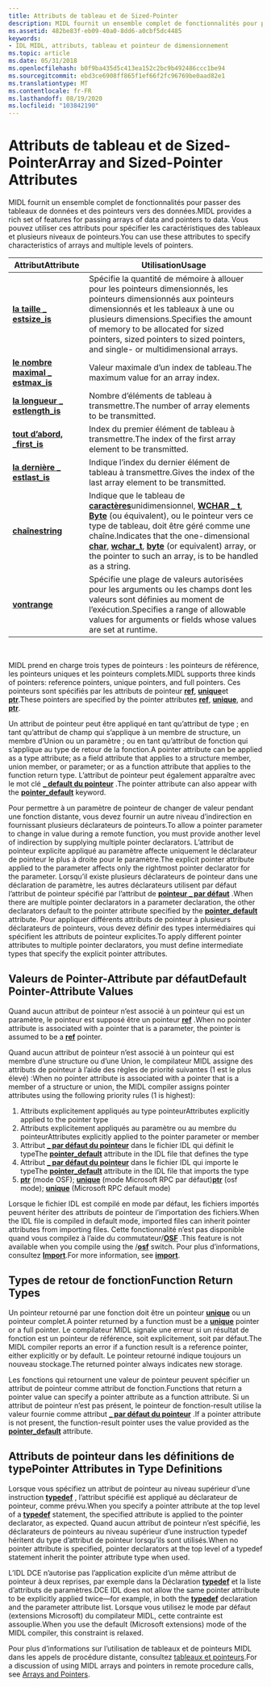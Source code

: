 ```yaml
---
title: Attributs de tableau et de Sized-Pointer
description: MIDL fournit un ensemble complet de fonctionnalités pour passer des tableaux de données et des pointeurs vers des données. Vous pouvez utiliser ces attributs pour spécifier les caractéristiques des tableaux et plusieurs niveaux de pointeurs.
ms.assetid: 482be83f-eb09-40a0-8dd6-a0cbf5dc4485
keywords:
- IDL MIDL, attributs, tableau et pointeur de dimensionnement
ms.topic: article
ms.date: 05/31/2018
ms.openlocfilehash: b0f9ba435d5c413ea152c2bc9b492486ccc1be94
ms.sourcegitcommit: ebd3ce6908ff865f1ef66f2fc96769be0aad82e1
ms.translationtype: MT
ms.contentlocale: fr-FR
ms.lasthandoff: 08/19/2020
ms.locfileid: "103842190"
---
```

# <a name="array-and-sized-pointer-attributes"></a><span data-ttu-id="957e6-105">Attributs de tableau et de Sized-Pointer</span><span class="sxs-lookup"><span data-stu-id="957e6-105">Array and Sized-Pointer Attributes</span></span>

<span data-ttu-id="957e6-106">MIDL fournit un ensemble complet de fonctionnalités pour passer des tableaux de données et des pointeurs vers des données.</span><span class="sxs-lookup"><span data-stu-id="957e6-106">MIDL provides a rich set of features for passing arrays of data and pointers to data.</span></span> <span data-ttu-id="957e6-107">Vous pouvez utiliser ces attributs pour spécifier les caractéristiques des tableaux et plusieurs niveaux de pointeurs.</span><span class="sxs-lookup"><span data-stu-id="957e6-107">You can use these attributes to specify characteristics of arrays and multiple levels of pointers.</span></span>



| <span data-ttu-id="957e6-108">Attribut</span><span class="sxs-lookup"><span data-stu-id="957e6-108">Attribute</span></span>                       | <span data-ttu-id="957e6-109">Utilisation</span><span class="sxs-lookup"><span data-stu-id="957e6-109">Usage</span></span>                                                                                                                                                                                                |
|---------------------------------|------------------------------------------------------------------------------------------------------------------------------------------------------------------------------------------------------|
| [<span data-ttu-id="957e6-110">**la taille \_ est**</span><span class="sxs-lookup"><span data-stu-id="957e6-110">**size\_is**</span></span>](size-is.md)     | <span data-ttu-id="957e6-111">Spécifie la quantité de mémoire à allouer pour les pointeurs dimensionnés, les pointeurs dimensionnés aux pointeurs dimensionnés et les tableaux à une ou plusieurs dimensions.</span><span class="sxs-lookup"><span data-stu-id="957e6-111">Specifies the amount of memory to be allocated for sized pointers, sized pointers to sized pointers, and single- or multidimensional arrays.</span></span>                                                         |
| [<span data-ttu-id="957e6-112">**le nombre maximal \_ est**</span><span class="sxs-lookup"><span data-stu-id="957e6-112">**max\_is**</span></span>](max-is.md)       | <span data-ttu-id="957e6-113">Valeur maximale d’un index de tableau.</span><span class="sxs-lookup"><span data-stu-id="957e6-113">The maximum value for an array index.</span></span>                                                                                                                                                                |
| [<span data-ttu-id="957e6-114">**la longueur \_ est**</span><span class="sxs-lookup"><span data-stu-id="957e6-114">**length\_is**</span></span>](length-is.md) | <span data-ttu-id="957e6-115">Nombre d’éléments de tableau à transmettre.</span><span class="sxs-lookup"><span data-stu-id="957e6-115">The number of array elements to be transmitted.</span></span>                                                                                                                                                      |
| [<span data-ttu-id="957e6-116">**tout d’abord, \_**</span><span class="sxs-lookup"><span data-stu-id="957e6-116">**first\_is**</span></span>](first-is.md)   | <span data-ttu-id="957e6-117">Index du premier élément de tableau à transmettre.</span><span class="sxs-lookup"><span data-stu-id="957e6-117">The index of the first array element to be transmitted.</span></span>                                                                                                                                              |
| [<span data-ttu-id="957e6-118">**la dernière \_ est**</span><span class="sxs-lookup"><span data-stu-id="957e6-118">**last\_is**</span></span>](last-is.md)     | <span data-ttu-id="957e6-119">Indique l’index du dernier élément de tableau à transmettre.</span><span class="sxs-lookup"><span data-stu-id="957e6-119">Gives the index of the last array element to be transmitted.</span></span>                                                                                                                                         |
| [<span data-ttu-id="957e6-120">**chaîne**</span><span class="sxs-lookup"><span data-stu-id="957e6-120">**string**</span></span>](string.md)        | <span data-ttu-id="957e6-121">Indique que le tableau de [**caractères**](char-idl.md)unidimensionnel, [**WCHAR \_ t**](wchar-t.md), [**Byte**](byte.md) (ou équivalent), ou le pointeur vers ce type de tableau, doit être géré comme une chaîne.</span><span class="sxs-lookup"><span data-stu-id="957e6-121">Indicates that the one-dimensional [**char**](char-idl.md), [**wchar\_t**](wchar-t.md), [**byte**](byte.md) (or equivalent) array, or the pointer to such an array, is to be handled as a string.</span></span> |
| [<span data-ttu-id="957e6-122">**vont**</span><span class="sxs-lookup"><span data-stu-id="957e6-122">**range**</span></span>](range.md)          | <span data-ttu-id="957e6-123">Spécifie une plage de valeurs autorisées pour les arguments ou les champs dont les valeurs sont définies au moment de l’exécution.</span><span class="sxs-lookup"><span data-stu-id="957e6-123">Specifies a range of allowable values for arguments or fields whose values are set at runtime.</span></span>                                                                                                       |



 

<span data-ttu-id="957e6-124">MIDL prend en charge trois types de pointeurs : les pointeurs de référence, les pointeurs uniques et les pointeurs complets.</span><span class="sxs-lookup"><span data-stu-id="957e6-124">MIDL supports three kinds of pointers: reference pointers, unique pointers, and full pointers.</span></span> <span data-ttu-id="957e6-125">Ces pointeurs sont spécifiés par les attributs de pointeur [**ref**](ref.md), [**unique**](unique.md)et [**ptr**](ptr.md).</span><span class="sxs-lookup"><span data-stu-id="957e6-125">These pointers are specified by the pointer attributes [**ref**](ref.md), [**unique**](unique.md), and [**ptr**](ptr.md).</span></span>

<span data-ttu-id="957e6-126">Un attribut de pointeur peut être appliqué en tant qu’attribut de type ; en tant qu’attribut de champ qui s’applique à un membre de structure, un membre d’Union ou un paramètre ; ou en tant qu’attribut de fonction qui s’applique au type de retour de la fonction.</span><span class="sxs-lookup"><span data-stu-id="957e6-126">A pointer attribute can be applied as a type attribute; as a field attribute that applies to a structure member, union member, or parameter; or as a function attribute that applies to the function return type.</span></span> <span data-ttu-id="957e6-127">L’attribut de pointeur peut également apparaître avec le mot clé [**\_ default du pointeur**](pointer-default.md) .</span><span class="sxs-lookup"><span data-stu-id="957e6-127">The pointer attribute can also appear with the [**pointer\_default**](pointer-default.md) keyword.</span></span>

<span data-ttu-id="957e6-128">Pour permettre à un paramètre de pointeur de changer de valeur pendant une fonction distante, vous devez fournir un autre niveau d’indirection en fournissant plusieurs déclarateurs de pointeurs.</span><span class="sxs-lookup"><span data-stu-id="957e6-128">To allow a pointer parameter to change in value during a remote function, you must provide another level of indirection by supplying multiple pointer declarators.</span></span> <span data-ttu-id="957e6-129">L’attribut de pointeur explicite appliqué au paramètre affecte uniquement le déclarateur de pointeur le plus à droite pour le paramètre.</span><span class="sxs-lookup"><span data-stu-id="957e6-129">The explicit pointer attribute applied to the parameter affects only the rightmost pointer declarator for the parameter.</span></span> <span data-ttu-id="957e6-130">Lorsqu’il existe plusieurs déclarateurs de pointeur dans une déclaration de paramètre, les autres déclarateurs utilisent par défaut l’attribut de pointeur spécifié par l’attribut de [**pointeur \_ par défaut**](pointer-default.md) .</span><span class="sxs-lookup"><span data-stu-id="957e6-130">When there are multiple pointer declarators in a parameter declaration, the other declarators default to the pointer attribute specified by the [**pointer\_default**](pointer-default.md) attribute.</span></span> <span data-ttu-id="957e6-131">Pour appliquer différents attributs de pointeur à plusieurs déclarateurs de pointeurs, vous devez définir des types intermédiaires qui spécifient les attributs de pointeur explicites.</span><span class="sxs-lookup"><span data-stu-id="957e6-131">To apply different pointer attributes to multiple pointer declarators, you must define intermediate types that specify the explicit pointer attributes.</span></span>

## <a name="default-pointer-attribute-values"></a><span data-ttu-id="957e6-132">Valeurs de Pointer-Attribute par défaut</span><span class="sxs-lookup"><span data-stu-id="957e6-132">Default Pointer-Attribute Values</span></span>

<span data-ttu-id="957e6-133">Quand aucun attribut de pointeur n’est associé à un pointeur qui est un paramètre, le pointeur est supposé être un pointeur [**ref**](ref.md) .</span><span class="sxs-lookup"><span data-stu-id="957e6-133">When no pointer attribute is associated with a pointer that is a parameter, the pointer is assumed to be a [**ref**](ref.md) pointer.</span></span>

<span data-ttu-id="957e6-134">Quand aucun attribut de pointeur n’est associé à un pointeur qui est membre d’une structure ou d’une Union, le compilateur MIDL assigne des attributs de pointeur à l’aide des règles de priorité suivantes (1 est le plus élevé) :</span><span class="sxs-lookup"><span data-stu-id="957e6-134">When no pointer attribute is associated with a pointer that is a member of a structure or union, the MIDL compiler assigns pointer attributes using the following priority rules (1 is highest):</span></span>

1.  <span data-ttu-id="957e6-135">Attributs explicitement appliqués au type pointeur</span><span class="sxs-lookup"><span data-stu-id="957e6-135">Attributes explicitly applied to the pointer type</span></span>
2.  <span data-ttu-id="957e6-136">Attributs explicitement appliqués au paramètre ou au membre du pointeur</span><span class="sxs-lookup"><span data-stu-id="957e6-136">Attributes explicitly applied to the pointer parameter or member</span></span>
3.  <span data-ttu-id="957e6-137">Attribut [**\_ par défaut du pointeur**](pointer-default.md) dans le fichier IDL qui définit le type</span><span class="sxs-lookup"><span data-stu-id="957e6-137">The [**pointer\_default**](pointer-default.md) attribute in the IDL file that defines the type</span></span>
4.  <span data-ttu-id="957e6-138">Attribut [**\_ par défaut du pointeur**](pointer-default.md) dans le fichier IDL qui importe le type</span><span class="sxs-lookup"><span data-stu-id="957e6-138">The [**pointer\_default**](pointer-default.md) attribute in the IDL file that imports the type</span></span>
5.  <span data-ttu-id="957e6-139">[**ptr**](ptr.md) (mode OSF); [**unique**](unique.md) (mode Microsoft RPC par défaut)</span><span class="sxs-lookup"><span data-stu-id="957e6-139">[**ptr**](ptr.md) (osf mode); [**unique**](unique.md) (Microsoft RPC default mode)</span></span>

<span data-ttu-id="957e6-140">Lorsque le fichier IDL est compilé en mode par défaut, les fichiers importés peuvent hériter des attributs de pointeur de l’importation des fichiers.</span><span class="sxs-lookup"><span data-stu-id="957e6-140">When the IDL file is compiled in default mode, imported files can inherit pointer attributes from importing files.</span></span> <span data-ttu-id="957e6-141">Cette fonctionnalité n’est pas disponible quand vous compilez à l’aide du commutateur/[**OSF**](-osf.md) .</span><span class="sxs-lookup"><span data-stu-id="957e6-141">This feature is not available when you compile using the /[**osf**](-osf.md) switch.</span></span> <span data-ttu-id="957e6-142">Pour plus d’informations, consultez [**Import**](import.md).</span><span class="sxs-lookup"><span data-stu-id="957e6-142">For more information, see [**import**](import.md).</span></span>

## <a name="function-return-types"></a><span data-ttu-id="957e6-143">Types de retour de fonction</span><span class="sxs-lookup"><span data-stu-id="957e6-143">Function Return Types</span></span>

<span data-ttu-id="957e6-144">Un pointeur retourné par une fonction doit être un pointeur [**unique**](unique.md) ou un pointeur complet.</span><span class="sxs-lookup"><span data-stu-id="957e6-144">A pointer returned by a function must be a [**unique**](unique.md) pointer or a full pointer.</span></span> <span data-ttu-id="957e6-145">Le compilateur MIDL signale une erreur si un résultat de fonction est un pointeur de référence, soit explicitement, soit par défaut.</span><span class="sxs-lookup"><span data-stu-id="957e6-145">The MIDL compiler reports an error if a function result is a reference pointer, either explicitly or by default.</span></span> <span data-ttu-id="957e6-146">Le pointeur retourné indique toujours un nouveau stockage.</span><span class="sxs-lookup"><span data-stu-id="957e6-146">The returned pointer always indicates new storage.</span></span>

<span data-ttu-id="957e6-147">Les fonctions qui retournent une valeur de pointeur peuvent spécifier un attribut de pointeur comme attribut de fonction.</span><span class="sxs-lookup"><span data-stu-id="957e6-147">Functions that return a pointer value can specify a pointer attribute as a function attribute.</span></span> <span data-ttu-id="957e6-148">Si un attribut de pointeur n’est pas présent, le pointeur de fonction-result utilise la valeur fournie comme attribut [**\_ par défaut du pointeur**](pointer-default.md) .</span><span class="sxs-lookup"><span data-stu-id="957e6-148">If a pointer attribute is not present, the function-result pointer uses the value provided as the [**pointer\_default**](pointer-default.md) attribute.</span></span>

## <a name="pointer-attributes-in-type-definitions"></a><span data-ttu-id="957e6-149">Attributs de pointeur dans les définitions de type</span><span class="sxs-lookup"><span data-stu-id="957e6-149">Pointer Attributes in Type Definitions</span></span>

<span data-ttu-id="957e6-150">Lorsque vous spécifiez un attribut de pointeur au niveau supérieur d’une instruction [**typedef**](typedef.md) , l’attribut spécifié est appliqué au déclarateur de pointeur, comme prévu.</span><span class="sxs-lookup"><span data-stu-id="957e6-150">When you specify a pointer attribute at the top level of a [**typedef**](typedef.md) statement, the specified attribute is applied to the pointer declarator, as expected.</span></span> <span data-ttu-id="957e6-151">Quand aucun attribut de pointeur n’est spécifié, les déclarateurs de pointeurs au niveau supérieur d’une instruction typedef héritent du type d’attribut de pointeur lorsqu’ils sont utilisés.</span><span class="sxs-lookup"><span data-stu-id="957e6-151">When no pointer attribute is specified, pointer declarators at the top level of a typedef statement inherit the pointer attribute type when used.</span></span>

<span data-ttu-id="957e6-152">L’IDL DCE n’autorise pas l’application explicite d’un même attribut de pointeur à deux reprises, par exemple dans la Déclaration [**typedef**](typedef.md) et la liste d’attributs de paramètres.</span><span class="sxs-lookup"><span data-stu-id="957e6-152">DCE IDL does not allow the same pointer attribute to be explicitly applied twice—for example, in both the [**typedef**](typedef.md) declaration and the parameter attribute list.</span></span> <span data-ttu-id="957e6-153">Lorsque vous utilisez le mode par défaut (extensions Microsoft) du compilateur MIDL, cette contrainte est assouplie.</span><span class="sxs-lookup"><span data-stu-id="957e6-153">When you use the default (Microsoft extensions) mode of the MIDL compiler, this constraint is relaxed.</span></span>

<span data-ttu-id="957e6-154">Pour plus d’informations sur l’utilisation de tableaux et de pointeurs MIDL dans les appels de procédure distante, consultez [tableaux et pointeurs](/windows/desktop/Rpc/arrays-and-pointers).</span><span class="sxs-lookup"><span data-stu-id="957e6-154">For a discussion of using MIDL arrays and pointers in remote procedure calls, see [Arrays and Pointers](/windows/desktop/Rpc/arrays-and-pointers).</span></span>

 

 